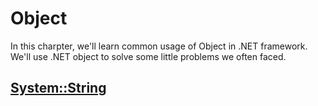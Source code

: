 # Object
In this charpter, we'll learn common usage of Object in .NET framework. We'll use .NET object to solve some little problems we often faced.

## [System::String](/doc/Ch9/9-1-1.md)




